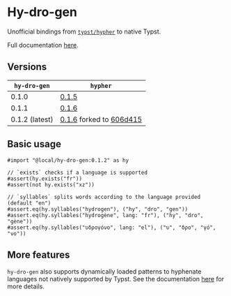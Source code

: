 # Hy-dro-gen

Unofficial bindings from [`typst/hypher`](https://github.com/typst/hypher) to native Typst.

<!-- @scrybe(if publish; grep https; grep {{version}}) -->
Full documentation [here](docs/docs.pdf).

## Versions

<!-- @scrybe(jump latest; grep ' {{version}} ') -->
| `hy-dro-gen`   | `hypher`                       |
|----------------|--------------------------------|
| 0.1.0          | [0.1.5](https://github.com/typst/hypher/releases/tag/v0.1.5) |
| 0.1.1          | [0.1.6](https://github.com/typst/hypher/releases/tag/v0.1.6) |
| 0.1.2 (latest) | [0.1.6](https://github.com/typst/hypher/releases/tag/v0.1.6) forked to [606d415](https://github.com/Vanille-N/hypher/commit/606d41596225effd0732a99db50f6eef8bf50077) |

## Basic usage

<!-- @scrybe(not publish; jump import; grep local; grep {{version}}) -->
<!-- @scrybe(if publish; jump import; grep preview; grep {{version}}) -->
```typ
#import "@local/hy-dro-gen:0.1.2" as hy

// `exists` checks if a language is supported
#assert(hy.exists("fr"))
#assert(not hy.exists("xz"))

// `syllables` splits words according to the language provided (default "en")
#assert.eq(hy.syllables("hydrogen"), ("hy", "dro", "gen"))
#assert.eq(hy.syllables("hydrogène", lang: "fr"), ("hy", "dro", "gène"))
#assert.eq(hy.syllables("υδρογόνο", lang: "el"), ("υ", "δρο", "γό", "νο"))
```

## More features

`hy-dro-gen` also supports dynamically loaded patterns to hyphenate languages not
natively supported by Typst.
See the documentation [here](docs/docs.pdf) for more details.

